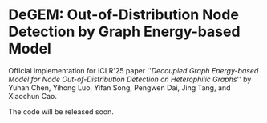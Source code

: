 # DeGEM: Out-of-Distribution Node Detection by Graph Energy-based Model
Official implementation for ICLR'25 paper ''*Decoupled Graph Energy-based Model for Node Out-of-Distribution Detection on Heterophilic Graphs*''
by Yuhan Chen, Yihong Luo, Yifan Song, Pengwen Dai, Jing Tang, and Xiaochun Cao. 

The code will be released soon.
